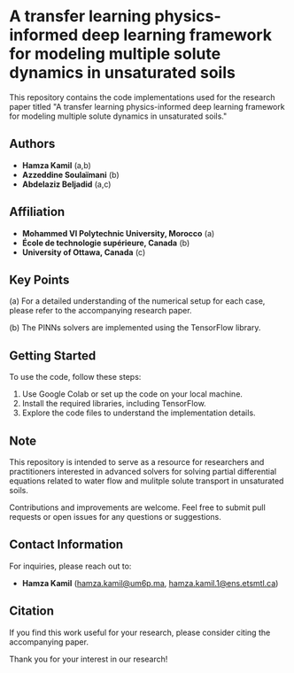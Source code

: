 # A transfer learning physics-informed deep learning framework for modeling multiple solute dynamics in unsaturated soils

This repository contains the code implementations used for the research paper titled "A transfer learning physics-informed deep learning framework for modeling multiple solute dynamics in unsaturated soils."

## Authors

- **Hamza Kamil** (a,b)
- **Azzeddine Soulaïmani** (b)
- **Abdelaziz Beljadid** (a,c)

## Affiliation

- **Mohammed VI Polytechnic University, Morocco** (a)
- **École de technologie supérieure, Canada** (b)
- **University of Ottawa, Canada** (c)

## Key Points

(a) For a detailed understanding of the numerical setup for each case, please refer to the accompanying research paper.

(b) The PINNs solvers are implemented using the TensorFlow library.


## Getting Started

To use the code, follow these steps:

1. Use Google Colab or set up the code on your local machine.
2. Install the required libraries, including TensorFlow.
3. Explore the code files to understand the implementation details.

## Note

This repository is intended to serve as a resource for researchers and practitioners interested in advanced solvers for solving partial differential equations related to water flow and mulitple solute transport in unsaturated soils.

Contributions and improvements are welcome. Feel free to submit pull requests or open issues for any questions or suggestions.

## Contact Information

For inquiries, please reach out to:

- **Hamza Kamil** (hamza.kamil@um6p.ma, hamza.kamil.1@ens.etsmtl.ca)

## Citation

If you find this work useful for your research, please consider citing the accompanying paper.

Thank you for your interest in our research!
